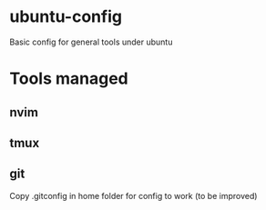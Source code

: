 # ubuntu-config
Basic config for general tools under ubuntu

# Tools managed

## nvim

## tmux

## git

Copy .gitconfig in home folder for config to work (to be improved)

